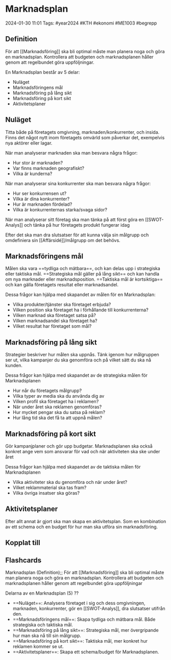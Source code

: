 # Marknadsplan

2024-01-30 11:01
Tags: #year2024 #KTH #ekonomi #ME1003 #begrepp

## Definition

För att [[Marknadsföring]] ska bli optimal måste man planera noga och göra en marknadsplan. Kontrollera att budgeten och marknadsplanen håller genom att regelbundet göra uppföljningar.

En Marknadsplan består av 5 delar:

- Nuläget
- Marknadsföringens mål
- Marknadsföring på lång sikt
- Marknadsföring på kort sikt
- Aktivitetsplaner

## Nuläget

Titta både på företagets omgivning, marknaden/konkurrenter, och insida. Finns det något nytt inom företagets omvärld som påverkar det, exempelvis nya aktörer eller lagar.

När man analyserar marknaden ska man besvara några frågor:

- Hur stor är marknaden?
- Var finns marknaden geografiskt?
- Vilka är kunderna?

När man analyserar sina konkurrenter ska man besvara några frågor:

- Hur ser konkurrensen ut?
- Vilka är dina konkurrenter?
- Hur är marknaden fördelad?
- Vilka är konkurrenternas starka/svaga sidor?

När man analyserar sitt företag ska man tänka på att först göra en [[SWOT-Analys]] och tänka på hur företagets produkt fungerar idag

Efter det ska man dra slutsatser för att kunna välja sin målgrupp och omdefiniera sin [[Affärsidé]]/målgrupp om det behövs.

## Marknadsföringens mål

Målen ska vara ==tydliga och mätbara==, och kan delas upp i strategiska eller taktiska mål. ==Strategiska mål gäller på lång sikt== och kan handla om nya marknader eller marknadsposition. ==Taktiska mål är kortsiktiga== och kan gälla företagets resultat eller marknadsandel.

Dessa frågor kan hjälpa med skapandet av målen för en Marknadsplan:

- Vilka produkter/tjänster ska företaget erbjuda?
- Vilken position ska företaget ha i förhållande till konkurrenterna?
- Vilken marknad ska företaget satsa på?
- Vilken marknadsandel ska företaget ha?
- Vilket resultat har företaget som mål?

## Marknadsföring på lång sikt

Strategier beskriver hur målen ska uppnås. Tänk igenom hur målgruppen ser ut, vilka kampanjer du ska genomföra och på vilket sätt du ska nå kunden.

Dessa frågor kan hjälpa med skapandet av de strategiska målen för Marknadsplanen

- Hur når du företagets målgrupp?
- Vilka typer av media ska du använda dig av
- Vilken profil ska företaget ha i reklamen?
- När under året ska reklamen genomföras?
- Hur mycket pengar ska du satsa på reklam?
- Hur lång tid ska det få ta att uppnå målen?

## Marknadsföring på kort sikt

Gör kampanjplaner och gör upp budgetar. Marknadsplanen ska också konkret ange vem som ansvarar för vad och när aktiviteten ska ske under året

Dessa frågor kan hjälpa med skapandet av de taktiska målen för Marknadsplanen

- Vilka aktiviteter ska du genomföra och när under året?
- Vilket reklammaterial ska tas fram?
- Vilka övriga insatser ska göras?

## Aktivitetsplaner

Efter allt annat är gjort ska man skapa en aktivitetsplan. Som en kombination av ett schema och en budget för hur man ska utföra sin marknadsföring.

## Kopplat till

## Flashcards

Marknadsplan (Definition);; För att [[Marknadsföring]] ska bli optimal måste man planera noga och göra en marknadsplan. Kontrollera att budgeten och marknadsplanen håller genom att regelbundet göra uppföljningar
<!--SR:!2024-03-04,24,270-->

Delarna av en Marknadsplan (5)
??
- ==Nuläget==: Analysera företaget i sig och dess omgivningen, marknaden, konkurrenter, gör en [[SWOT-Analys]], dra slutsatser utifrån den.
- ==Marknadsföringens mål==: Skapa tydliga och mätbara mål. Både strategiska och taktiska mål.
- ==Marknadsföring på lång sikt==: Strategiska mål, mer övergripande hur man ska nå till sin målgrupp.
- ==Marknadsföring på kort sikt==: Taktiska mål, mer konkret hur reklamen kommer se ut.
- ==Aktivitetsplaner==: Skapa ett schema/budget för Marknadsplanen.
<!--SR:!2024-02-14,4,230!2024-02-14,12,270-->
